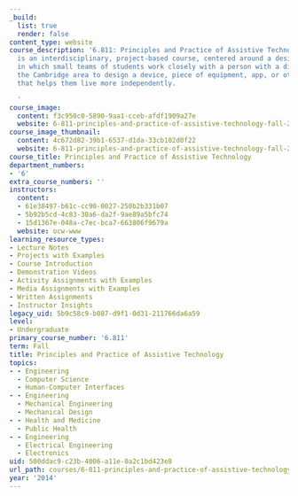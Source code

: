 ```yaml
---
_build:
  list: true
  render: false
content_type: website
course_description: '6.811: Principles and Practice of Assistive Technology (PPAT)
  is an interdisciplinary, project-based course, centered around a design project
  in which small teams of students work closely with a person with a disability in
  the Cambridge area to design a device, piece of equipment, app, or other solution
  that helps them live more independently.

  '
course_image:
  content: f3c950c0-5890-9aa1-cceb-afdf1909a27e
  website: 6-811-principles-and-practice-of-assistive-technology-fall-2014
course_image_thumbnail:
  content: 4c672d82-39b1-6537-d1da-33cb102d0f22
  website: 6-811-principles-and-practice-of-assistive-technology-fall-2014
course_title: Principles and Practice of Assistive Technology
department_numbers:
- '6'
extra_course_numbers: ''
instructors:
  content:
  - 61e38497-b61c-cc90-0027-250b2b331b07
  - 5b92b5cd-4c83-38a6-da2f-9ae89a5bfc74
  - 15d1367e-048a-c7ec-bca7-663806f9679a
  website: ocw-www
learning_resource_types:
- Lecture Notes
- Projects with Examples
- Course Introduction
- Demonstration Videos
- Activity Assignments with Examples
- Media Assignments with Examples
- Written Assignments
- Instructor Insights
legacy_uid: 5b9c58c9-b087-d9f1-0d31-211766da6a59
level:
- Undergraduate
primary_course_number: '6.811'
term: Fall
title: Principles and Practice of Assistive Technology
topics:
- - Engineering
  - Computer Science
  - Human-Computer Interfaces
- - Engineering
  - Mechanical Engineering
  - Mechanical Design
- - Health and Medicine
  - Public Health
- - Engineering
  - Electrical Engineering
  - Electronics
uid: 500ddac9-c23b-4006-a11e-0a2c1bd423e8
url_path: courses/6-811-principles-and-practice-of-assistive-technology-fall-2014
year: '2014'
---
```

